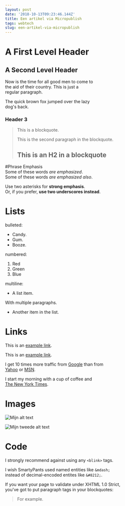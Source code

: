 ```yaml
---
layout: post
date: '2018-10-13T09:23:46.144Z'
title: Een artikel via Micropublish
tags: webtech
slug: een-artikel-via-micropublish
---
```

A First Level Header  
====================  
  
A Second Level Header  
---------------------  
  
Now is the time for all good men to come to  
the aid of their country. This is just a  
regular paragraph.  
  
The quick brown fox jumped over the lazy  
dog's back.  
  
### Header 3  
  
> This is a blockquote.  
>  
> This is the second paragraph in the blockquote.  
>  
> ## This is an H2 in a blockquote  
  
#Phrase Emphasis  
Some of these words *are emphasized*.  
Some of these words _are emphasized also_.  
  
Use two asterisks for **strong emphasis**.  
Or, if you prefer, __use two underscores instead__.  
  
# Lists  
bulleted:  
  
* Candy.  
* Gum.  
* Booze.  
  
numbered:  
  
1. Red  
2. Green  
3. Blue  
  
multiline:  
  
* A list item.  
  
With multiple paragraphs.  
  
* Another item in the list.  
  
# Links  
This is an [example link](http://example.com/).  
  
This is an [example link](http://example.com/ "With a Title").  
  
I get 10 times more traffic from [Google][1] than from  
[Yahoo][2] or [MSN][3].  
  
[1]: http://google.com/ "Google"  
[2]: http://search.yahoo.com/ "Yahoo Search"  
[3]: http://search.msn.com/ "MSN Search"  
  
I start my morning with a cup of coffee and  
[The New York Times][NY Times].  
  
[ny times]: http://www.nytimes.com/  
  
# Images  
![Mijn alt text](http://placehold.it/350x250 "Inhoudsopgave")  
  
![Mijn tweede alt text][id]  
  
[id]: http://placehold.it/350x250 "Inhoudsopgave"  
  
# Code  
I strongly recommend against using any `<blink>` tags.  
  
I wish SmartyPants used named entities like `&mdash;`  
instead of decimal-encoded entites like `&#8212;`.  
  
If you want your page to validate under XHTML 1.0 Strict,  
you've got to put paragraph tags in your blockquotes:  
  
<blockquote>  
<p>For example.</p>  
</blockquote>
